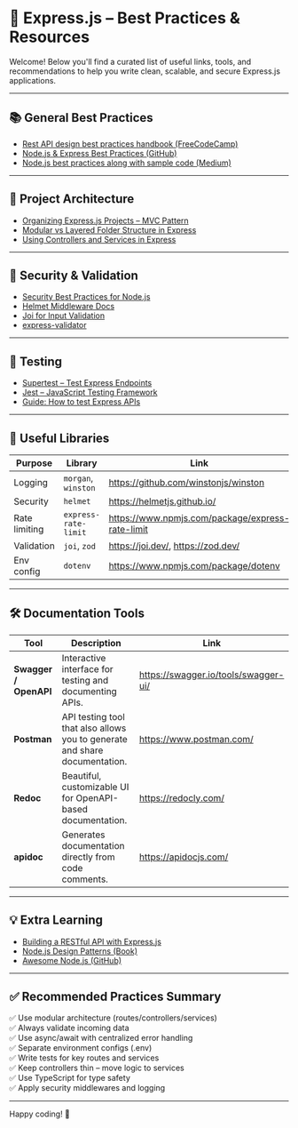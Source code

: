 # 🚀 Express.js – Best Practices & Resources

Welcome! Below you'll find a curated list of useful links, tools, and recommendations to help you write clean, scalable, and secure Express.js applications.

---

## 📚 General Best Practices

- [Rest API design best practices handbook (FreeCodeCamp)](https://www.freecodecamp.org/news/rest-api-design-best-practices-build-a-rest-api/)
- [Node.js & Express Best Practices (GitHub)](https://github.com/goldbergyoni/nodebestpractices)
- [Node.js best practices along with sample code (Medium)](https://medium.com/@parmarshyamsinh/node-js-best-practices-along-with-sample-code-de1728a4ad99)

---

## 🧱 Project Architecture

- [Organizing Express.js Projects – MVC Pattern](https://blog.logrocket.com/building-structuring-node-js-mvc-application/)
- [Modular vs Layered Folder Structure in Express](https://medium.com/@branimir.ilic93/express-js-best-practices-modular-vs-layered-approach-for-medium-and-large-appsintroduction-626e61cc908d)
- [Using Controllers and Services in Express](https://softwareontheroad.com/ideal-nodejs-project-structure/)

---

## 🔐 Security & Validation

- [Security Best Practices for Node.js](https://cheatsheetseries.owasp.org/cheatsheets/Nodejs_Security_Cheat_Sheet.html)
- [Helmet Middleware Docs](https://helmetjs.github.io/)
- [Joi for Input Validation](https://joi.dev/)
- [express-validator](https://express-validator.github.io/docs/)

---

## 🧪 Testing

- [Supertest – Test Express Endpoints](https://www.npmjs.com/package/supertest)
- [Jest – JavaScript Testing Framework](https://jestjs.io/)
- [Guide: How to test Express APIs](https://dev.to/nedsoft/testing-nodejs-express-api-with-jest-and-supertest-1km6)

---

## 🧰 Useful Libraries

| Purpose         | Library            | Link                                         |
|----------------|--------------------|----------------------------------------------|
| Logging        | `morgan`, `winston`| https://github.com/winstonjs/winston         |
| Security       | `helmet`           | https://helmetjs.github.io/                  |
| Rate limiting  | `express-rate-limit`| https://www.npmjs.com/package/express-rate-limit |
| Validation     | `joi`, `zod`       | https://joi.dev/, https://zod.dev/           |
| Env config     | `dotenv`           | https://www.npmjs.com/package/dotenv         |

---
## 🛠 Documentation Tools

| Tool              | Description                                                                  | Link                                      |
|-------------------|------------------------------------------------------------------------------|-------------------------------------------|
| **Swagger / OpenAPI** | Interactive interface for testing and documenting APIs.                    | https://swagger.io/tools/swagger-ui/      |
| **Postman**        | API testing tool that also allows you to generate and share documentation.   | https://www.postman.com/                  |
| **Redoc**          | Beautiful, customizable UI for OpenAPI-based documentation.                  | https://redocly.com/                      |
| **apidoc**         | Generates documentation directly from code comments. | https://apidocjs.com/ 

---

## 💡 Extra Learning

- [Building a RESTful API with Express.js](https://developer.mozilla.org/en-US/docs/Learn/Server-side/Express_Nodejs)
- [Node.js Design Patterns (Book)](https://www.oreilly.com/library/view/nodejs-design-patterns/9781839214110/)
- [Awesome Node.js (GitHub)](https://github.com/sindresorhus/awesome-nodejs)

---

## ✅ Recommended Practices Summary

✅ Use modular architecture (routes/controllers/services)  
✅ Always validate incoming data  
✅ Use async/await with centralized error handling  
✅ Separate environment configs (.env)  
✅ Write tests for key routes and services  
✅ Keep controllers thin – move logic to services  
✅ Use TypeScript for type safety  
✅ Apply security middlewares and logging

---

Happy coding! 🚀  